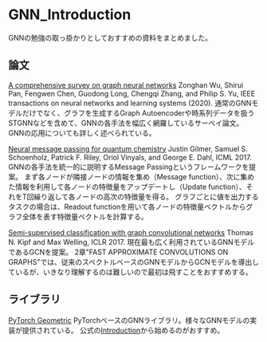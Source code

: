 # GNN_Introduction
GNNの勉強の取っ掛かりとしておすすめの資料をまとめました。

## 論文
[A comprehensive survey on graph neural networks](https://arxiv.org/abs/1901.00596)
Zonghan Wu, Shirui Pan, Fengwen Chen, Guodong Long, Chengqi Zhang, and Philip S. Yu, IEEE transactions on neural networks and learning systems (2020).
通常のGNNモデルだけでなく、グラフを生成するGraph Autoencoderや時系列データを扱うSTGNNなどを含めて、GNNの各手法を幅広く網羅しているサーベイ論文。
GNNの応用についても詳しく述べられている。

[Neural message passing for quantum chemistry](https://arxiv.org/abs/1704.01212)
Justin Gilmer, Samuel S. Schoenholz, Patrick F. Riley, Oriol Vinyals, and George E. Dahl, ICML 2017.
GNNの各手法を統一的に説明するMessage Passingというフレームワークを提案。
まず各ノードが隣接ノードの情報を集め（Message function）、次に集めた情報を利用して各ノードの特徴量をアップデートし（Update function）、それをT回繰り返して各ノードの高次の特徴量を得る。
グラフごとに値を出力するタスクの場合は、Readout functionを用いて各ノードの特徴量ベクトルからグラフ全体を表す特徴量ベクトルを計算する。

[Semi-supervised classification with graph convolutional networks](https://arxiv.org/abs/1609.02907)
Thomas N. Kipf and Max Welling, ICLR 2017.
現在最も広く利用されているGNNモデルであるGCNを提案。
2章"FAST APPROXIMATE CONVOLUTIONS ON GRAPHS"では、従来のスペクトルベースのGNNモデルからGCNモデルを導出しているが、いきなり理解するのは難しいので最初は飛すことをおすすめする。

## ライブラリ
[PyTorch Geometric](https://pytorch-geometric.readthedocs.io/en/latest/)
PyTorchベースのGNNライブラリ。様々なGNNモデルの実装が提供されている。
公式の[Introduction](https://pytorch-geometric.readthedocs.io/en/latest/notes/introduction.html)から始めるのがおすすめ。


